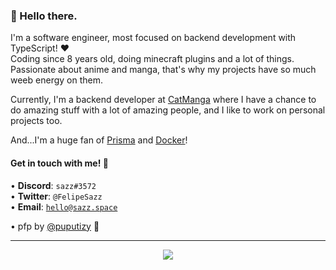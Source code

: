 <h3>👋 Hello there.</h3>

I'm a  software engineer, most focused on backend development with TypeScript! ❤
<br>
Coding since 8 years old, doing minecraft plugins and a lot of things. Passionate about anime and manga, that's why my projects have so much weeb energy on them.

Currently, I'm a backend developer at [CatManga](https://catmanga.org) where I have a chance to do amazing stuff with a lot of amazing people, and I like to work on personal projects too.

And...I'm a huge fan of [Prisma](https://prisma.io) and [Docker](https://docker.com)! 

<h4>Get in touch with me! 🎈</h4>
 
• <strong>Discord</strong>: <code>sazz#3572</code>
<br>
• <strong>Twitter</strong>: <code>@FelipeSazz</code>
<br>
• <strong>Email</strong>: <code>hello@sazz.space</code>

• pfp by [@puputizy](https://twitter.com/puputizy) 💖

___
<p align="center">
  <img src="https://count.getloli.com/get/@Sazzo?theme=gelbooru" />
</p>
